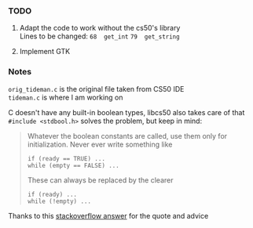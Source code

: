 ### TODO
1. Adapt the code to work without the cs50's library </br>
Lines to be changed:
`68  get_int`
`79  get_string`

2. Implement GTK

### Notes
`orig_tideman.c` is the original file taken from CS50 IDE </br>
`tideman.c` is where I am working on

C doesn't have any built-in boolean types, libcs50 also takes care of that </br>
`#include <stdbool.h>` solves the problem, but keep in mind:

> Whatever the boolean constants are called, use them only for initialization. Never ever write something like
> ````
> if (ready == TRUE) ...
> while (empty == FALSE) ...
> ````
> These can always be replaced by the clearer
> ````
> if (ready) ...
> while (!empty) ...
> ````

Thanks to this [stackoverflow answer](https://stackoverflow.com/questions/1921539/using-boolean-values-in-c) for the quote and advice
